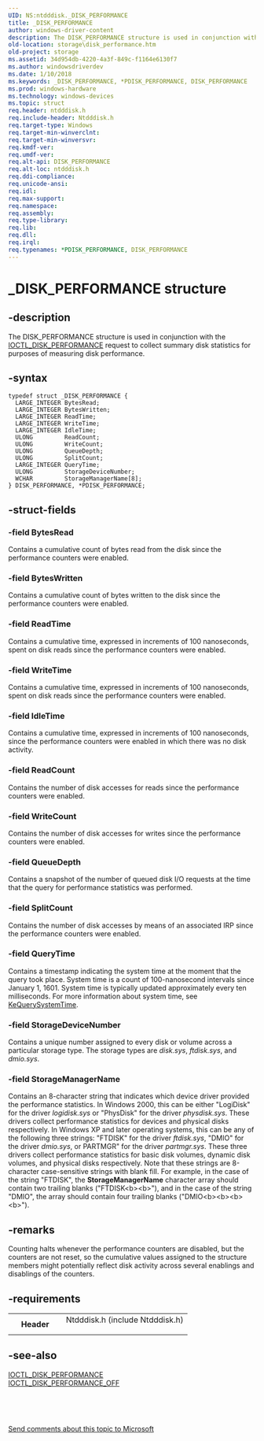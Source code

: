 ```yaml
---
UID: NS:ntdddisk._DISK_PERFORMANCE
title: _DISK_PERFORMANCE
author: windows-driver-content
description: The DISK_PERFORMANCE structure is used in conjunction with the IOCTL_DISK_PERFORMANCE request to collect summary disk statistics for purposes of measuring disk performance.
old-location: storage\disk_performance.htm
old-project: storage
ms.assetid: 34d954db-4220-4a3f-849c-f1164e6130f7
ms.author: windowsdriverdev
ms.date: 1/10/2018
ms.keywords: _DISK_PERFORMANCE, *PDISK_PERFORMANCE, DISK_PERFORMANCE
ms.prod: windows-hardware
ms.technology: windows-devices
ms.topic: struct
req.header: ntdddisk.h
req.include-header: Ntdddisk.h
req.target-type: Windows
req.target-min-winverclnt: 
req.target-min-winversvr: 
req.kmdf-ver: 
req.umdf-ver: 
req.alt-api: DISK_PERFORMANCE
req.alt-loc: ntdddisk.h
req.ddi-compliance: 
req.unicode-ansi: 
req.idl: 
req.max-support: 
req.namespace: 
req.assembly: 
req.type-library: 
req.lib: 
req.dll: 
req.irql: 
req.typenames: *PDISK_PERFORMANCE, DISK_PERFORMANCE
---
```


# _DISK_PERFORMANCE structure



## -description
The DISK_PERFORMANCE structure is used in conjunction with the <a href="..\ntdddisk\ni-ntdddisk-ioctl_disk_performance.md">IOCTL_DISK_PERFORMANCE</a> request to collect summary disk statistics for purposes of measuring disk performance. 



## -syntax

````
typedef struct _DISK_PERFORMANCE {
  LARGE_INTEGER BytesRead;
  LARGE_INTEGER BytesWritten;
  LARGE_INTEGER ReadTime;
  LARGE_INTEGER WriteTime;
  LARGE_INTEGER IdleTime;
  ULONG         ReadCount;
  ULONG         WriteCount;
  ULONG         QueueDepth;
  ULONG         SplitCount;
  LARGE_INTEGER QueryTime;
  ULONG         StorageDeviceNumber;
  WCHAR         StorageManagerName[8];
} DISK_PERFORMANCE, *PDISK_PERFORMANCE;
````


## -struct-fields

### -field BytesRead

Contains a cumulative count of bytes read from the disk since the performance counters were enabled. 


### -field BytesWritten

Contains a cumulative count of bytes written to the disk since the performance counters were enabled.


### -field ReadTime

Contains a cumulative time, expressed in increments of 100 nanoseconds, spent on disk reads since the performance counters were enabled. 


### -field WriteTime

Contains a cumulative time, expressed in increments of 100 nanoseconds, spent on disk reads since the performance counters were enabled. 


### -field IdleTime

Contains a cumulative time, expressed in increments of 100 nanoseconds, since the performance counters were enabled in which there was no disk activity. 


### -field ReadCount

Contains the number of disk accesses for reads since the performance counters were enabled. 


### -field WriteCount

Contains the number of disk accesses for writes since the performance counters were enabled.


### -field QueueDepth

Contains a snapshot of the number of queued disk I/O requests at the time that the query for performance statistics was performed. 


### -field SplitCount

Contains the number of disk accesses by means of an associated IRP since the performance counters were enabled. 


### -field QueryTime

Contains a timestamp indicating the system time at the moment that the query took place. System time is a count of 100-nanosecond intervals since January 1, 1601. System time is typically updated approximately every ten milliseconds. For more information about system time, see <a href="..\wdm\nf-wdm-kequerysystemtime.md">KeQuerySystemTime</a>.


### -field StorageDeviceNumber

Contains a unique number assigned to every disk or volume across a particular storage type. The storage types are <i>disk.sys</i>, <i>ftdisk.sys</i>, and <i>dmio.sys</i>. 


### -field StorageManagerName

Contains an 8-character string that indicates which device driver provided the performance statistics. In Windows 2000, this can be either "LogiDisk" for the driver <i>logidisk.sys</i> or "PhysDisk" for the driver <i>physdisk.sys</i>. These drivers collect performance statistics for devices and physical disks respectively. In Windows XP and later operating systems, this can be any of the following three strings: "FTDISK" for the driver <i>ftdisk.sys</i>, "DMIO" for the driver <i>dmio.sys</i>, or PARTMGR" for the driver <i>partmgr.sys</i>. These three drivers collect performance statistics for basic disk volumes, dynamic disk volumes, and physical disks respectively. Note that these strings are 8-character case-sensitive strings with blank fill. For example, in the case of the string "FTDISK", the <b>StorageManagerName</b> character array should contain two trailing blanks ("FTDISK&lt;b&gt;&lt;b&gt;"), and in the case of the string "DMIO", the array should contain four trailing blanks ("DMIO&lt;b&gt;&lt;b&gt;&lt;b&gt;&lt;b&gt;").


## -remarks
Counting halts whenever the performance counters are disabled, but the counters are not reset, so the cumulative values assigned to the structure members might potentially reflect disk activity across several enablings and disablings of the counters. 


## -requirements
<table>
<tr>
<th width="30%">
Header

</th>
<td width="70%">
<dl>
<dt>Ntdddisk.h (include Ntdddisk.h)</dt>
</dl>
</td>
</tr>
</table>

## -see-also
<dl>
<dt>
<a href="..\ntdddisk\ni-ntdddisk-ioctl_disk_performance.md">IOCTL_DISK_PERFORMANCE</a>
</dt>
<dt>
<a href="..\ntdddisk\ni-ntdddisk-ioctl_disk_performance_off.md">IOCTL_DISK_PERFORMANCE_OFF</a>
</dt>
</dl>
 

 

<a href="mailto:wsddocfb@microsoft.com?subject=Documentation%20feedback [storage\storage]:%20DISK_PERFORMANCE structure%20 RELEASE:%20(1/10/2018)&amp;body=%0A%0APRIVACY STATEMENT%0A%0AWe use your feedback to improve the documentation. We don't use your email address for any other purpose, and we'll remove your email address from our system after the issue that you're reporting is fixed. While we're working to fix this issue, we might send you an email message to ask for more info. Later, we might also send you an email message to let you know that we've addressed your feedback.%0A%0AFor more info about Microsoft's privacy policy, see http://privacy.microsoft.com/en-us/default.aspx." title="Send comments about this topic to Microsoft">Send comments about this topic to Microsoft</a>


